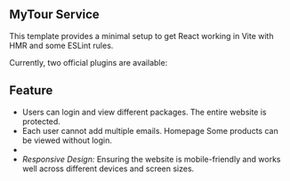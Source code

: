 ## MyTour Service

This template provides a minimal setup to get React working in Vite with HMR and some ESLint rules.

Currently, two official plugins are available:

## Feature 
- Users can login and view different packages. The entire website is protected.
- Each user cannot add multiple emails. Homepage Some products can be viewed without login.
- 
- *Responsive Design:* Ensuring the website is mobile-friendly and works well across different devices and screen sizes.
